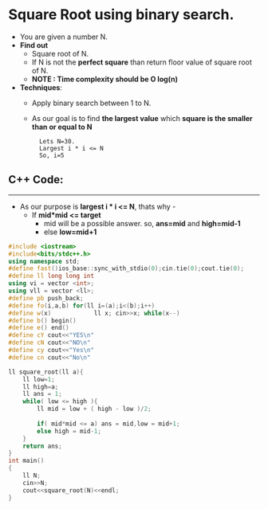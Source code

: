 # Square Root using binary search.

- You are given a number N.  
- **Find out** 
    - Square root of N.
    - If N is not the **perfect square** than return floor value of square root of N.
    - **NOTE : Time complexity should be O log(n)**  
- **Techniques**:  
    - Apply binary search between 1 to N.
    - As our goal is to find **the largest value** which **square is the smaller than or equal to N**
            
            Lets N=30.
            Largest i * i <= N
            So, i=5
## C++ Code:
---
- As our purpose is **largest i * i <= N**, thats why -
    - If **mid*mid <= target** 
        - mid will be a possible answer. so, **ans=mid** and **high=mid-1**
        - else **low=mid+1**
```C++  
#include <iostream>
#include<bits/stdc++.h>
using namespace std;
#define fast()ios_base::sync_with_stdio(0);cin.tie(0);cout.tie(0);
#define ll long long int
using vi = vector <int>;
using vll = vector <ll>;
#define pb push_back;
#define fo(i,a,b) for(ll i=(a);i<(b);i++)
#define w(x)            ll x; cin>>x; while(x--)
#define b() begin()
#define e() end()
#define cY cout<<"YES\n"
#define cN cout<<"NO\n"
#define cy cout<<"Yes\n"
#define cn cout<<"No\n"

ll square_root(ll a){
    ll low=1;
    ll high=a;
    ll ans = 1;
    while( low <= high ){
        ll mid = low + ( high - low )/2;
        
        if( mid*mid <= a) ans = mid,low = mid+1;
        else high = mid-1;
    }
    return ans;
}
int main()
{    
    ll N;
    cin>>N;
    cout<<square_root(N)<<endl;
}
```  